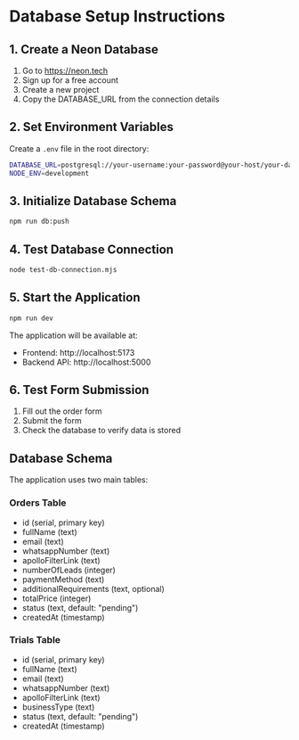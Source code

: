 # Database Setup Instructions

## 1. Create a Neon Database

1. Go to https://neon.tech
2. Sign up for a free account
3. Create a new project
4. Copy the DATABASE_URL from the connection details

## 2. Set Environment Variables

Create a `.env` file in the root directory:

```bash
DATABASE_URL=postgresql://your-username:your-password@your-host/your-database
NODE_ENV=development
```

## 3. Initialize Database Schema

```bash
npm run db:push
```

## 4. Test Database Connection

```bash
node test-db-connection.mjs
```

## 5. Start the Application

```bash
npm run dev
```

The application will be available at:
- Frontend: http://localhost:5173
- Backend API: http://localhost:5000

## 6. Test Form Submission

1. Fill out the order form
2. Submit the form
3. Check the database to verify data is stored

## Database Schema

The application uses two main tables:

### Orders Table
- id (serial, primary key)
- fullName (text)
- email (text)
- whatsappNumber (text)
- apolloFilterLink (text)
- numberOfLeads (integer)
- paymentMethod (text)
- additionalRequirements (text, optional)
- totalPrice (integer)
- status (text, default: "pending")
- createdAt (timestamp)

### Trials Table
- id (serial, primary key)
- fullName (text)
- email (text)
- whatsappNumber (text)
- apolloFilterLink (text)
- businessType (text)
- status (text, default: "pending")
- createdAt (timestamp) 